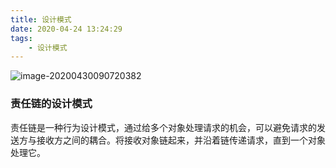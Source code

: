 ```yaml
---
title: 设计模式
date: 2020-04-24 13:24:29
tags:
	- 设计模式
---
```


![image-20200430090720382](https://cdn.jsdelivr.net/gh/a11enyang/Picture/img2/image-20200430090720382.png)

<!-- more -->



### 责任链的设计模式

责任链是一种行为设计模式，通过给多个对象处理请求的机会，可以避免请求的发送方与接收方之间的耦合。将接收对象链起来，并沿着链传递请求，直到一个对象处理它。

